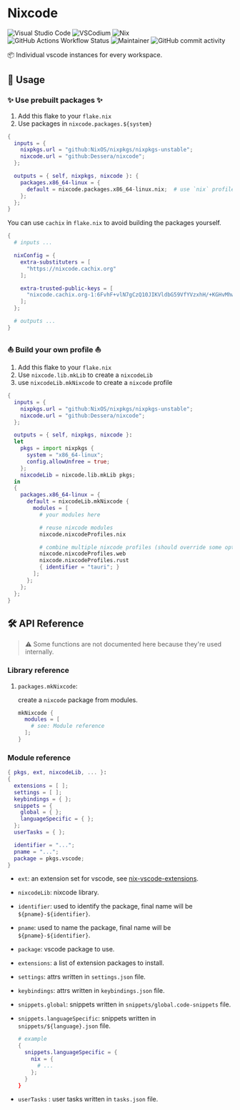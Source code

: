 # Nixcode

![Visual Studio Code](https://custom-icon-badges.demolab.com/badge/Visual%20Studio%20Code-0078d7.svg?logo=vsc&logoColor=white)
![VSCodium](https://img.shields.io/badge/VSCodium-2F80ED?logo=vscodium&logoColor=fff)
![Nix](https://img.shields.io/badge/Nix-5277C3?logo=nixos&logoColor=fff)
![GitHub Actions Workflow Status](https://img.shields.io/github/actions/workflow/status/Dessera/nixcode/cachix.yml)
![Maintainer](https://img.shields.io/badge/maintainer-Dessera-red)
![GitHub commit activity](https://img.shields.io/github/commit-activity/m/Dessera/nixcode)

:package: Individual vscode instances for every workspace.

## :compass: Usage

### :sparkles: Use prebuilt packages :sparkles:

1. Add this flake to your `flake.nix`
2. Use packages in `nixcode.packages.${system}`

```nix
{
  inputs = {
    nixpkgs.url = "github:NixOS/nixpkgs/nixpkgs-unstable";
    nixcode.url = "github:Dessera/nixcode";
  };

  outputs = { self, nixpkgs, nixcode }: {
    packages.x86_64-linux = {
      default = nixcode.packages.x86_64-linux.nix;  # use `nix` profile
    };
  };
}
```

You can use `cachix` in `flake.nix` to avoid building the packages yourself.

```nix
{
  # inputs ...

  nixConfig = {
    extra-substituters = [
      "https://nixcode.cachix.org"
    ];

    extra-trusted-public-keys = [
      "nixcode.cachix.org-1:6FvhF+vlN7gCzQ10JIKVldbG59VfYVzxhH/+KGHvMhw="
    ];
  };

  # outputs ...
}
```

### :sailboat: Build your own profile :sailboat:

1. Add this flake to your `flake.nix`
2. Use `nixcode.lib.mkLib` to create a `nixcodeLib`
3. use `nixcodeLib.mkNixcode` to create a `nixcode` profile

```nix
{
  inputs = {
    nixpkgs.url = "github:NixOS/nixpkgs/nixpkgs-unstable";
    nixcode.url = "github:Dessera/nixcode";
  };

  outputs = { self, nixpkgs, nixcode }: 
  let
    pkgs = import nixpkgs {
      system = "x86_64-linux";
      config.allowUnfree = true;
    };
    nixcodeLib = nixcode.lib.mkLib pkgs;
  in
  {
    packages.x86_64-linux = {
      default = nixcodeLib.mkNixcode {
        modules = [
          # your modules here

          # reuse nixcode modules
          nixcode.nixcodeProfiles.nix

          # combine multiple nixcode profiles (should override some options to avoid conflicts)
          nixcode.nixcodeProfiles.web
          nixcode.nixcodeProfiles.rust
          { identifier = "tauri"; }
        ];
      };
    };
  };
}
```

## :hammer_and_wrench: API Reference

> :warning: Some functions are not documented here because they're used internally.

### Library reference

1. `packages.mkNixcode`:

    create a `nixcode` package from modules.

    ```nix
    mkNixcode {
      modules = [ 
        # see: Module reference
      ];
    }
    ```

### Module reference

```nix
{ pkgs, ext, nixcodeLib, ... }:
{
  extensions = [ ];
  settings = [ ];
  keybindings = { };
  snippets = {
    global = { };
    languageSpecific = { };
  };
  userTasks = { };

  identifier = "...";
  pname = "...";
  package = pkgs.vscode;
}
```

- `ext`: an extension set for vscode, see [nix-vscode-extensions](https://github.com/nix-community/nix-vscode-extensions).

- `nixcodeLib`: nixcode library.

- `identifier`: used to identify the package, final name will be `${pname}-${identifier}`.

- `pname`: used to name the package, final name will be `${pname}-${identifier}`.

- `package`: vscode package to use.

- `extensions`: a list of extension packages to install.

- `settings`: attrs written in `settings.json` file.

- `keybindings`: attrs written in `keybindings.json` file.

- `snippets.global`: snippets written in `snippets/global.code-snippets` file.

- `snippets.languageSpecific`: snippets written in `snippets/${language}.json` file.

  ```nix
  # example
  {
    snippets.languageSpecific = {
      nix = {
        # ...
      };
    }
  }
  ```

- `userTasks` : user tasks written in `tasks.json` file.
